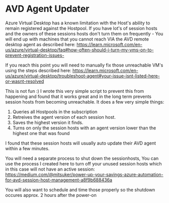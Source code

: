 # AVD Agent Updater

Azure Virtual Desktop has a known limitation with the Host's ability to remain registered against the Hostpool.
If you have lot's of session hosts and the owners of these sessions hosts don't turn them on frequently - You will end up with machines that you cannot reach VIA the AVD remote desktop agent as described here:
https://learn.microsoft.com/en-us/azure/virtual-desktop/faq#how-often-should-i-turn-my-vms-on-to-prevent-registration-issues-

If you reach this point you will need to manually fix those unreachable VM's using the steps described here:
https://learn.microsoft.com/en-us/azure/virtual-desktop/troubleshoot-agent#your-issue-isnt-listed-here-or-wasnt-resolved

This is not fun :)
I wrote this very simple script to prevent this from happening and found that it works great and in the long term prevents session hosts from becoming unreachable.
It does a few very simple things:

1. Queries all Hostpools in the subscription
2. Retreives the agent version of each session host.
3. Saves the highest version it finds.
4. Turns on only the session hosts with an agent version lower than the highest one that was found

I found that these session hosts will usually auto update their AVD agent within a few minutes.

You will need a separate process to shut down the sessionhosts, 
You can use the process I created here to turn off your unused session hosts which in this case will not have an active session:
https://medium.com/@mitsuker/power-up-your-savings-azure-automation-for-avd-session-host-management-a8f9b688436a

You will also want to schedule and time those properly so the shutdown occures approx. 2 hours after the power-on 


